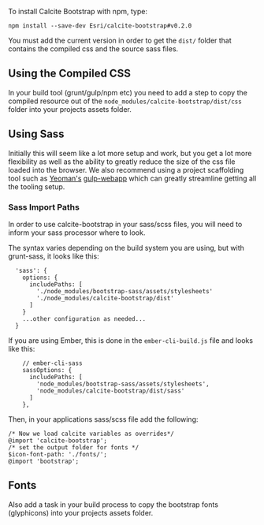 
To install Calcite Bootstrap with npm, type:

```
npm install --save-dev Esri/calcite-bootstrap#v0.2.0
```

You must add the current version in order to get the `dist/` folder that contains the compiled css and the source sass files.

## Using the Compiled CSS

In your build tool (grunt/gulp/npm etc) you need to add a step to copy the compiled resource out of the `node_modules/calcite-bootstrap/dist/css` folder into your projects assets folder.

## Using Sass
Initially this will seem like a lot more setup and work, but you get a lot more flexibility as well as the ability to greatly reduce the size of the css file loaded into the browser. We also recommend using a project scaffolding tool such as [Yeoman's](http://yeoman.io) [gulp-webapp](https://github.com/yeoman/generator-gulp-webapp) which can greatly streamline getting all the tooling setup.

### Sass Import Paths
In order to use calcite-bootstrap in your sass/scss files, you will need to inform your sass processor where to look.

The syntax varies depending on the build system you are using, but with grunt-sass, it looks like this:

```
  'sass': {
    options: {
      includePaths: [
        './node_modules/bootstrap-sass/assets/stylesheets'
        './node_modules/calcite-bootstrap/dist'
      ]
    }
    ...other configuration as needed...
  }
```

If you are using Ember, this is done in the `ember-cli-build.js` file and looks like this:

```
    // ember-cli-sass
    sassOptions: {
      includePaths: [
        'node_modules/bootstrap-sass/assets/stylesheets',
        'node_modules/calcite-bootstrap/dist/sass'
      ]
    },
```


Then, in your applications sass/scss file add the following:
```
/* Now we load calcite variables as overrides*/
@import 'calcite-bootstrap';
/* set the output folder for fonts */
$icon-font-path: './fonts/';
@import 'bootstrap';
```

## Fonts

Also add a task in your build process to copy the bootstrap fonts (glyphicons) into your projects assets folder.

